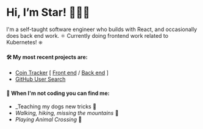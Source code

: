 # Hi, I’m Star! 👋👩‍💻

I'm a self-taught software engineer who builds with React, and occasionally does back end work. ⚛ Currently doing frontend work related to Kubernetes! ⎈

#### 🛠 My most recent projects are:

- [Coin Tracker](https://cointracker.me/) [ [Front end](https://github.com/alicenstar/coin-tracker-client) / [Back end](https://github.com/alicenstar/coin-tracker-api) ]
- [GitHub User Search](https://github.com/alicenstar/gh-user-search)

#### 💃 When I'm not coding you can find me:

* _Teaching my dogs new tricks 🐾 
* _Walking, hiking, missing the mountains_ 🌄
* _Playing Animal Crossing_ 🍃
